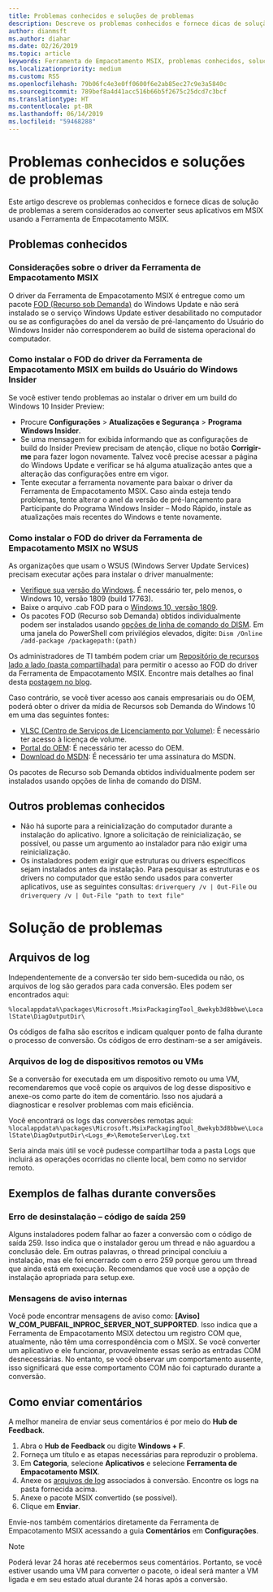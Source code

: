 ```yaml
---
title: Problemas conhecidos e soluções de problemas
description: Descreve os problemas conhecidos e fornece dicas de solução de problemas para a Ferramenta de Empacotamento MSIX.
author: dianmsft
ms.author: diahar
ms.date: 02/26/2019
ms.topic: article
keywords: Ferramenta de Empacotamento MSIX, problemas conhecidos, solução de problemas
ms.localizationpriority: medium
ms.custom: RS5
ms.openlocfilehash: 79b06fc4e3e0ff0600f6e2ab85ec27c9e3a5840c
ms.sourcegitcommit: 789bef8a4d41acc516b66b5f2675c25dcd7c3bcf
ms.translationtype: HT
ms.contentlocale: pt-BR
ms.lasthandoff: 06/14/2019
ms.locfileid: "59468288"
---
```

# <a name="known-issues-and-troubleshooting"></a>Problemas conhecidos e soluções de problemas

Este artigo descreve os problemas conhecidos e fornece dicas de solução de problemas a serem considerados ao converter seus aplicativos em MSIX usando a Ferramenta de Empacotamento MSIX.

## <a name="known-issues"></a>Problemas conhecidos

### <a name="msix-packaging-tool-driver-considerations"></a>Considerações sobre o driver da Ferramenta de Empacotamento MSIX

O driver da Ferramenta de Empacotamento MSIX é entregue como um pacote [FOD (Recurso sob Demanda)](https://docs.microsoft.com/windows-hardware/manufacture/desktop/features-on-demand-v2--capabilities) do Windows Update e não será instalado se o serviço Windows Update estiver desabilitado no computador ou se as configurações do anel da versão de pré-lançamento do Usuário do Windows Insider não corresponderem ao build de sistema operacional do computador.

### <a name="installing-msix-packaging-tool-driver-fod-on-windows-insider-builds"></a>Como instalar o FOD do driver da Ferramenta de Empacotamento MSIX em builds do Usuário do Windows Insider

Se você estiver tendo problemas ao instalar o driver em um build do Windows 10 Insider Preview:

- Procure **Configurações** > **Atualizações e Segurança** > **Programa Windows Insider**.
- Se uma mensagem for exibida informando que as configurações de build do Insider Preview precisam de atenção, clique no botão **Corrigir-me** para fazer logon novamente. Talvez você precise acessar a página do Windows Update e verificar se há alguma atualização antes que a alteração das configurações entre em vigor.
- Tente executar a ferramenta novamente para baixar o driver da Ferramenta de Empacotamento MSIX. Caso ainda esteja tendo problemas, tente alterar o anel da versão de pré-lançamento para Participante do Programa Windows Insider – Modo Rápido, instale as atualizações mais recentes do Windows e tente novamente.

### <a name="installing-msix-packaging-tool-driver-fod-in-wsus"></a>Como instalar o FOD do driver da Ferramenta de Empacotamento MSIX no WSUS

As organizações que usam o WSUS (Windows Server Update Services) precisam executar ações para instalar o driver manualmente:

- [Verifique sua versão do Windows](https://support.microsoft.com/help/13443/windows-which-operating-system). É necessário ter, pelo menos, o Windows 10, versão 1809 (build 17763).
- Baixe o arquivo .cab FOD para o [Windows 10, versão 1809](https://download.microsoft.com/download/8/4/3/8436215A-42DB-4FD2-966D-60D436D6EEFC/Msix-PackagingTool-Driver-Package~31bf3856ad364e35~amd64~~.cab).
- Os pacotes FOD (Recurso sob Demanda) obtidos individualmente podem ser instalados usando [opções de linha de comando do DISM](https://docs.microsoft.com/windows-hardware/manufacture/desktop/dism-operating-system-package-servicing-command-line-options). Em uma janela do PowerShell com privilégios elevados, digite: ```Dism /Online /add-package /packagepath:(path)```

Os administradores de TI também podem criar um [Repositório de recursos lado a lado (pasta compartilhada)](https://docs.microsoft.com/windows-server/administration/server-manager/configure-features-on-demand-in-windows-server) para permitir o acesso ao FOD do driver da Ferramenta de Empacotamento MSIX. Encontre mais detalhes ao final desta [postagem no blog](https://techcommunity.microsoft.com/t5/Windows-IT-Pro-Blog/Language-pack-acquisition-and-retention-for-enterprise-devices/ba-p/275404).

Caso contrário, se você tiver acesso aos canais empresariais ou do OEM, poderá obter o driver da mídia de Recursos sob Demanda do Windows 10 em uma das seguintes fontes:

- [VLSC (Centro de Serviços de Licenciamento por Volume)](https://www.microsoft.com/Licensing/servicecenter/default.aspx): É necessário ter acesso à licença de volume.
- [Portal do OEM](https://www.microsoftoem.com): É necessário ter acesso do OEM.
- [Download do MSDN](https://my.visualstudio.com/Downloads/Featured): É necessário ter uma assinatura do MSDN.

Os pacotes de Recurso sob Demanda obtidos individualmente podem ser instalados usando opções de linha de comando do DISM.

## <a name="other-known-issues"></a>Outros problemas conhecidos

- Não há suporte para a reinicialização do computador durante a instalação do aplicativo. Ignore a solicitação de reinicialização, se possível, ou passe um argumento ao instalador para não exigir uma reinicialização.
- Os instaladores podem exigir que estruturas ou drivers específicos sejam instalados antes da instalação. Para pesquisar as estruturas e os drivers no computador que estão sendo usados para converter aplicativos, use as seguintes consultas: ```driverquery /v | Out-File``` ou ```driverquery /v | Out-File "path to text file"```

# <a name="troubleshooting"></a>Solução de problemas

## <a name="log-files"></a>Arquivos de log

Independentemente de a conversão ter sido bem-sucedida ou não, os arquivos de log são gerados para cada conversão. Eles podem ser encontrados aqui: 

`%localappdata%\packages\Microsoft.MsixPackagingTool_8wekyb3d8bbwe\LocalState\DiagOutputDir\`

Os códigos de falha são escritos e indicam qualquer ponto de falha durante o processo de conversão. Os códigos de erro destinam-se a ser amigáveis.

### <a name="log-files-from-remote-devices-or-vms"></a>Arquivos de log de dispositivos remotos ou VMs

Se a conversão for executada em um dispositivo remoto ou uma VM, recomendaremos que você copie os arquivos de log desse dispositivo e anexe-os como parte do item de comentário. Isso nos ajudará a diagnosticar e resolver problemas com mais eficiência. 

Você encontrará os logs das conversões remotas aqui: `%localappdata%\packages\Microsoft.MsixPackagingTool_8wekyb3d8bbwe\LocalState\DiagOutputDir\<Logs_#>\RemoteServer\Log.txt`

Seria ainda mais útil se você pudesse compartilhar toda a pasta Logs que incluirá as operações ocorridas no cliente local, bem como no servidor remoto.

## <a name="examples-of-failures-during-conversions"></a>Exemplos de falhas durante conversões

### <a name="uninstallation-error---exit-code-259"></a>Erro de desinstalação – código de saída 259

Alguns instaladores podem falhar ao fazer a conversão com o código de saída 259. Isso indica que o instalador gerou um thread e não aguardou a conclusão dele. Em outras palavras, o thread principal concluiu a instalação, mas ele foi encerrado com o erro 259 porque gerou um thread que ainda está em execução. Recomendamos que você use a opção de instalação apropriada para setup.exe.

### <a name="internal-warning-messages"></a>Mensagens de aviso internas

Você pode encontrar mensagens de aviso como: **[Aviso] W_COM_PUBFAIL_INPROC_SERVER_NOT_SUPPORTED**.
Isso indica que a Ferramenta de Empacotamento MSIX detectou um registro COM que, atualmente, não têm uma correspondência com o MSIX. Se você converter um aplicativo e ele funcionar, provavelmente essas serão as entradas COM desnecessárias. No entanto, se você observar um comportamento ausente, isso significará que esse comportamento COM não foi capturado durante a conversão.

## <a name="sending-feedback"></a>Como enviar comentários

A melhor maneira de enviar seus comentários é por meio do **Hub de Feedback**.
1. Abra o **Hub de Feedback** ou digite **Windows + F**.
2. Forneça um título e as etapas necessárias para reproduzir o problema.
3. Em **Categoria**, selecione **Aplicativos** e selecione **Ferramenta de Empacotamento MSIX**.
4. Anexe os [arquivos de log](#log-files) associados à conversão. Encontre os logs na pasta fornecida acima.
5. Anexe o pacote MSIX convertido (se possível).
6. Clique em **Enviar**.

Envie-nos também comentários diretamente da Ferramenta de Empacotamento MSIX acessando a guia **Comentários** em **Configurações**. 

> [!NOTE]
> Poderá levar 24 horas até recebermos seus comentários. Portanto, se você estiver usando uma VM para converter o pacote, o ideal será manter a VM ligada e em seu estado atual durante 24 horas após a conversão. 
